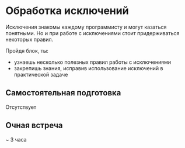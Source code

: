 # Обработка исключений

Исключения знакомы каждому программисту и могут казаться понятными. Но и при работе с исключениями стоит придерживаться некоторых правил.

Пройдя блок, ты:

- узнаешь несколько полезных правил работы с исключениями
- закрепишь знания, исправив использование исключений в практической задаче


## Самостоятельная подготовка

Отсутствует


## Очная встреча

~ 3 часа
